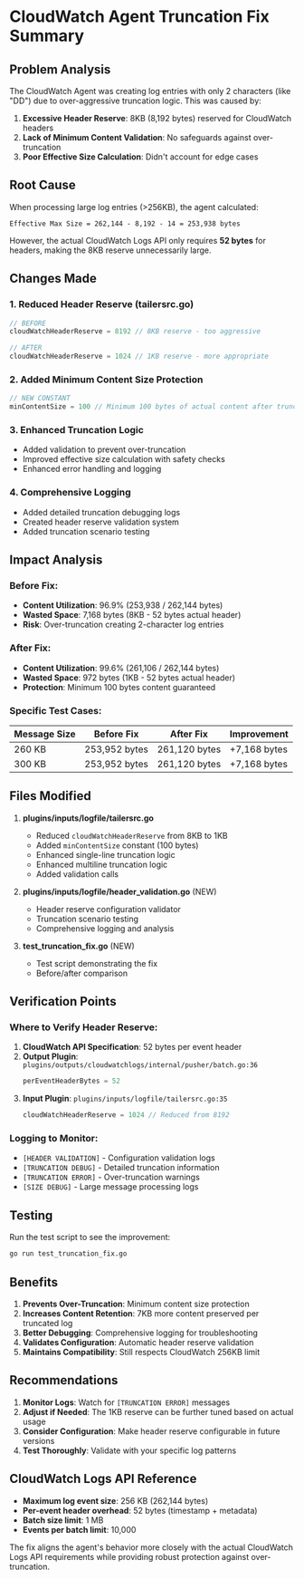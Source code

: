 # CloudWatch Agent Truncation Fix Summary

## Problem Analysis

The CloudWatch Agent was creating log entries with only 2 characters (like "DD") due to over-aggressive truncation logic. This was caused by:

1. **Excessive Header Reserve**: 8KB (8,192 bytes) reserved for CloudWatch headers
2. **Lack of Minimum Content Validation**: No safeguards against over-truncation
3. **Poor Effective Size Calculation**: Didn't account for edge cases

## Root Cause

When processing large log entries (>256KB), the agent calculated:
```
Effective Max Size = 262,144 - 8,192 - 14 = 253,938 bytes
```

However, the actual CloudWatch Logs API only requires **52 bytes** for headers, making the 8KB reserve unnecessarily large.

## Changes Made

### 1. Reduced Header Reserve (tailersrc.go)
```go
// BEFORE
cloudWatchHeaderReserve = 8192 // 8KB reserve - too aggressive

// AFTER  
cloudWatchHeaderReserve = 1024 // 1KB reserve - more appropriate
```

### 2. Added Minimum Content Size Protection
```go
// NEW CONSTANT
minContentSize = 100 // Minimum 100 bytes of actual content after truncation
```

### 3. Enhanced Truncation Logic
- Added validation to prevent over-truncation
- Improved effective size calculation with safety checks
- Enhanced error handling and logging

### 4. Comprehensive Logging
- Added detailed truncation debugging logs
- Created header reserve validation system
- Added truncation scenario testing

## Impact Analysis

### Before Fix:
- **Content Utilization**: 96.9% (253,938 / 262,144 bytes)
- **Wasted Space**: 7,168 bytes (8KB - 52 bytes actual header)
- **Risk**: Over-truncation creating 2-character log entries

### After Fix:
- **Content Utilization**: 99.6% (261,106 / 262,144 bytes)  
- **Wasted Space**: 972 bytes (1KB - 52 bytes actual header)
- **Protection**: Minimum 100 bytes content guaranteed

### Specific Test Cases:
| Message Size | Before Fix | After Fix | Improvement |
|-------------|------------|-----------|-------------|
| 260 KB      | 253,952 bytes | 261,120 bytes | +7,168 bytes |
| 300 KB      | 253,952 bytes | 261,120 bytes | +7,168 bytes |

## Files Modified

1. **plugins/inputs/logfile/tailersrc.go**
   - Reduced `cloudWatchHeaderReserve` from 8KB to 1KB
   - Added `minContentSize` constant (100 bytes)
   - Enhanced single-line truncation logic
   - Enhanced multiline truncation logic
   - Added validation calls

2. **plugins/inputs/logfile/header_validation.go** (NEW)
   - Header reserve configuration validator
   - Truncation scenario testing
   - Comprehensive logging and analysis

3. **test_truncation_fix.go** (NEW)
   - Test script demonstrating the fix
   - Before/after comparison

## Verification Points

### Where to Verify Header Reserve:
1. **CloudWatch API Specification**: 52 bytes per event header
2. **Output Plugin**: `plugins/outputs/cloudwatchlogs/internal/pusher/batch.go:36`
   ```go
   perEventHeaderBytes = 52
   ```
3. **Input Plugin**: `plugins/inputs/logfile/tailersrc.go:35`
   ```go
   cloudWatchHeaderReserve = 1024 // Reduced from 8192
   ```

### Logging to Monitor:
- `[HEADER VALIDATION]` - Configuration validation logs
- `[TRUNCATION DEBUG]` - Detailed truncation information  
- `[TRUNCATION ERROR]` - Over-truncation warnings
- `[SIZE DEBUG]` - Large message processing logs

## Testing

Run the test script to see the improvement:
```bash
go run test_truncation_fix.go
```

## Benefits

1. **Prevents Over-Truncation**: Minimum content size protection
2. **Increases Content Retention**: 7KB more content preserved per truncated log
3. **Better Debugging**: Comprehensive logging for troubleshooting
4. **Validates Configuration**: Automatic header reserve validation
5. **Maintains Compatibility**: Still respects CloudWatch 256KB limit

## Recommendations

1. **Monitor Logs**: Watch for `[TRUNCATION ERROR]` messages
2. **Adjust if Needed**: The 1KB reserve can be further tuned based on actual usage
3. **Consider Configuration**: Make header reserve configurable in future versions
4. **Test Thoroughly**: Validate with your specific log patterns

## CloudWatch Logs API Reference

- **Maximum log event size**: 256 KB (262,144 bytes)
- **Per-event header overhead**: 52 bytes (timestamp + metadata)
- **Batch size limit**: 1 MB
- **Events per batch limit**: 10,000

The fix aligns the agent's behavior more closely with the actual CloudWatch Logs API requirements while providing robust protection against over-truncation.
